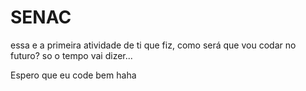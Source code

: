 # SENAC

essa e a primeira atividade de ti que fiz, como será que vou codar no futuro? so o tempo vai dizer...

Espero que eu code bem haha

